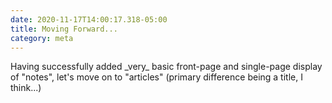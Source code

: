 ```yaml
---
date: 2020-11-17T14:00:17.318-05:00
title: Moving Forward...
category: meta
---
```

<p>
  Having successfully added _very_ basic front-page and single-page display of "notes", let's move on to "articles" (primary difference being a title, I think...)
  <br />
</p>

